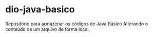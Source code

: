 # dio-java-basico
Repositório para armazenar os códigos de Java Básico
Alterando o conteúdo de um arquivo de forma local
